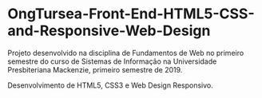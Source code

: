# OngTursea-Front-End-HTML5-CSS-and-Responsive-Web-Design

Projeto desenvolvido na disciplina de Fundamentos de Web no primeiro semestre do curso de Sistemas de Informação na Universidade Presbiteriana Mackenzie, primeiro semestre de 2019.

Desenvolvimento de HTML5, CSS3 e Web Design Responsivo.
